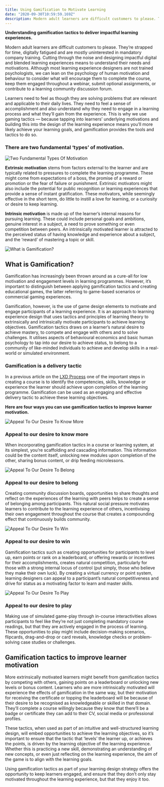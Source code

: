```yaml
---
title: Using Gamification to Motivate Learning
date: "2020-09-30T10:59:59.169Z"
description: Modern adult learners are difficult customers to please. They’re strapped for time, digitally fatigued and are mostly uninterested in mandatory company training. Cutting through the noise and designing impactful digital and blended learning experiences means to understand their needs and motivations.
---
```


**Understanding gamification tactics to deliver impactful learning experiences.**

Modern adult learners are difficult customers to please. They’re strapped for time, digitally fatigued and are mostly uninterested in mandatory company training. Cutting through the noise and designing impactful digital and blended learning experiences means to understand their needs and motivations. Although most learning experience designers are not trained psychologists, we can lean on the psychology of human motivation and behaviour to consider what will encourage them to complete the course, keep them engaged throughout a webinar, submit optional assignments, or contribute to a learning community discussion forum.

Learners need to feel as though they are solving problems that are relevant and applicable to their daily lives. They need to feel a sense of accomplishment and also understand why they need to engage in a learning process and what they’ll gain from the experience. This is why we use gaming tactics — because tapping into learners’ underlying motivations and building this into the design of the learning experience means you’ll more likely achieve your learning goals, and gamification provides the tools and tactics to do so.

### There are two fundamental ‘types’ of motivation.

![Two Fundamental Types Of Motivation](./two-fundamental-types-of-motivation.jpg)

**Extrinsic motivation** stems from factors external to the learner and are typically related to pressures to complete the learning programme. These might come from expectations of a boss, the promise of a reward or promotion or the fear of failure or punishment. Extrinsic motivators might also include the potential for public recognition or learning experiences that provide a sense of instant gratification. These motivators, while seemingly effective in the short term, do little to instill a love for learning, or a curiosity or desire to keep learning.

**Intrinsic motivation** is made up of the learner’s internal reasons for pursuing learning. These could include personal goals and ambitions, genuine interest in a subject, a need to prove something or even competition between peers. An intrinsically motivated learner is attracted to the perceived status of having knowledge and experience about a subject, and the ‘reward’ of mastering a topic or skill.

![What is Gamification?](./what-is-gamification.jpg)

## What is Gamification?

Gamification has increasingly been thrown around as a cure-all for low motivation and engagement levels in learning programmes. However, it’s important to distinguish between applying gamification tactics and creating educational games, the latter referring to game-based scenarios or commercial gaming experiences.

Gamification, however, is the use of game design elements to motivate and engage participants of a learning experience. It is an approach to learning experience design that uses tactics and principles of learning theory to extrinsically and intrinsically motivate participants to achieve learning objectives. Gamification tactics draws on a learner’s natural desire to achieve mastery, to compete and engage with others and to solve challenges. It utilises aspects of behavioural economics and basic human psychology to tap into our desire to achieve status, to belong to a community of like-minded individuals to achieve and develop skills in a real-world or simulated environment.

### Gamification is a delivery tactic

In a previous article on the <a href="/insights/how-to-develop-a-learning-strategy" rel="noopener nofollow">LXD Process</a> one of the important steps in creating a course is to identify the competencies, skills, knowledge or experience the learner should achieve upon completion of the learning programme. Gamification can be used as an engaging and effective delivery tactic to achieve these learning objectives.

**Here are four ways you can use gamification tactics to improve learner motivation.**

![Appeal To Our Desire To Know More](./desire-to-know-more.jpg)

### Appeal to our desire to know more

When incorporating gamification tactics in a course or learning system, at its simplest, you’re scaffolding and cascading information. This information could be the content itself, unlocking new modules upon completion of the other, sharing bonus content, or drip feeding microlessons.

![Appeal To Our Desire To Belong](./desire-to-belong.jpg)

### Appeal to our desire to belong

Creating community discussion boards, opportunities to share thoughts and reflect on the experiences of the learning with peers helps to create a sense of belonging among participants. This natural social pressure motivates learners to contribute to the learning experience of others, incentivising their own engagement throughout the course that creates a compounding effect that continuously builds community.

![Appeal To Our Desire To Win](./desire-to-win.jpg)

### Appeal to our desire to win

Gamification tactics such as creating opportunities for participants to level up, earn points or rank on a leaderboard, or offering rewards or incentives for their accomplishments, creates natural competition, particularly for those with a strong internal locus of control (put simply, those who believe they make their own luck). By creating a virtual currency or point system, learning designers can appeal to a participant’s natural competitiveness and drive for status as a motivating factor to learn and master skills.

![Appeal To Our Desire To Play](./desire-to-play.jpg)

### Appeal to our desire to play

Making use of simulated game-play through in-course interactivities allows participants to feel like they’re not just completing mandatory course readings, but that they are actively engaged in the process of learning. These opportunities to play might include decision-making scenarios, flipcards, drag-and-drop or card reveals, knowledge checks or problem-solving case studies or challenges.

## Gamification tactics to improve learner motivation

More extrinsically motivated learners might benefit from gamification tactics by competing with others, gaining points on a leaderboard or unlocking new levels or bonus content. Learners who are more intrinsically motivated will experience the effects of gamification in the same way, but their motivation for receiving the certificate or topping the leaderboard will be because of their desire to be recognised as knowledgeable or skilled in that domain. They’ll complete a course willingly because they know that there’ll be a badge or certificate they can add to their CV, social media or professional profiles.

These tactics, when used as part of an intuitive and well-structured learning design, will embed opportunities to achieve the learning objectives, so it’s important to ensure that the tactic that ‘levels’ the learner up, or achieves the points, is driven by the learning objective of the learning experience. Whether this is practicing a new skill, demonstrating an understanding of new concepts, or even just reflecting on the learning experience, the aim of the game is to align with the learning goals.

Using gamification tactics as part of your learning design strategy offers the opportunity to keep learners engaged, and ensure that they don’t only stay motivated throughout the learning experience, but that they enjoy it too.
